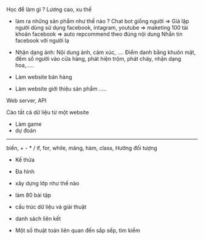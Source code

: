 Học để làm gì ?
Lương cao, xu thế
- làm ra những sản phẩm như thế nào ?
Chat bot giống người => Giả lập người dùng sử dụng facebook, intagram, youtube => maketing 
100 tài khoản facebook => auto repcommend theo đúng nội dung
Nhắn tin facebook với người lạ

- Nhận dạng ảnh: Nội dung ảnh, cảm xúc, ....
Điểm danh bằng khuôn mặt, đếm số người vào cửa hàng, phát hiện trộm, phát cháy, nhận dạng hoa,.....

- Làm website bán hàng 
- Làm website giới thiệu sản phẩm
.....

Web server, API

Cào tất cả dữ liệu từ một website

- Làm game
- dự đoán 

---------------------------------------------------
biến, + - * /
if, for, while,
mảng, hàm, class, 
Hướng đối tượng
- Kế thừa
- Đa hình
- xây dựng lớp như thế nào

- làm 80 bài tập

- cấu trúc dữ liệu và giải thuật
- danh sách liên kết
- Một số thuật toán liên quan đến sắp sếp, tìm kiếm

